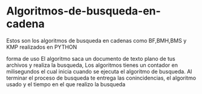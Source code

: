 # Algoritmos-de-busqueda-en-cadena
Estos son los algoritmos de busqueda en cadenas como BF,BMH,BMS y KMP realizados en PYTHON 

forma de uso
El algoritmo saca un documento de texto plano de tus archivos y realiza la busqueda, Los algoritmos tienes un contador en milisegundos el cual inicia cuando se ejecuta el algoritmo de busqueda. Al terminar el proceso de busqueda te entrega las conincidencias, el algoritmo usado y el tiempo en el que realizo la busqueda
